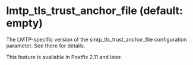 # lmtp_tls_trust_anchor_file (default: empty)
 The LMTP-specific version of the smtp\_tls\_trust\_anchor\_file
configuration parameter. See there for details. 


 This feature is available in Postfix 2.11 and later. 


